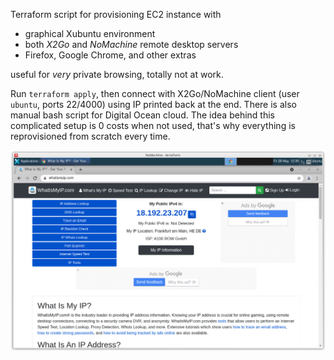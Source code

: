 Terraform script for provisioning EC2 instance with 

* graphical Xubuntu environment
* both *X2Go* and *NoMachine* remote desktop servers
* Firefox, Google Chrome, and other extras

useful for *very* private browsing, totally not at work.

Run `terraform apply`, then connect with X2Go/NoMachine client (user `ubuntu`, ports 22/4000) using IP printed back at the end. There is also manual bash script for Digital Ocean cloud.  The idea behind this complicated setup is 0 costs when not used, that's why everything is reprovisioned from scratch every time. 


![Screenshot 1](screenshot.png)
